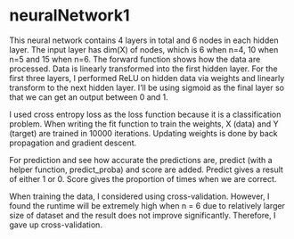 # neuralNetwork1
This neural network contains 4 layers in total and 6 nodes in each hidden layer. The input layer has dim(X) of nodes, which is 6 when n=4, 10 when n=5 and 15 when n=6. The forward function shows how the data are processed. Data is linearly transformed into the first hidden layer. For the first three layers, I performed ReLU on hidden data via weights and linearly transform to the next hidden layer. I’ll be using sigmoid as the final layer so that we can get an output between 0 and 1.

I used cross entropy loss as the loss function because it is a classification problem. When writing the fit function to train the weights, X (data) and Y (target) are trained in 10000 iterations. Updating weights is done by back propagation and gradient descent.

For prediction and see how accurate the predictions are, predict (with a helper function, predict_proba) and score are added. Predict gives a result of either 1 or 0. Score gives the proportion of times when we are correct.

When training the data, I considered using cross-validation. However, I found the runtime will be extremely high when n = 6 due to relatively larger size of dataset and the result does not improve significantly. Therefore, I gave up cross-validation.
